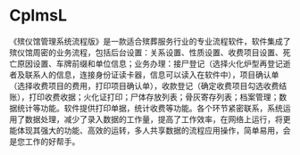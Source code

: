 # CplmsL
 《殡仪馆管理系统流程版》是一款适合殡葬服务行业的专业流程软件，软件集成了殡仪馆周密的业务流程，包括后台设置：关系设置、性质设置、收费项目设置、死亡原因设置、车牌前缀和单位信息；业务办理：接尸登记（选择火化炉型再登记逝者及联系人的信息，连接身份证读卡器，信息可以读入在软件中），项目确认单（选择收费项目的费用，打印项目确认单），收款登记（确定收费项目勾选收费结账），打印收费收据；火化证打印；尸体存放列表；骨灰寄存列表；档案管理；数据统计等功能。软件提供打印单据，统计收费等功能。各个环节紧密联系，系统运用了数据处理，减少了录入数据的工作量，提高了工作效率，在网络上运行，将更能体现其强大的功能、高效的运转，多人共享数据的流程应用操作，简单易用，会是您工作的好帮手。
